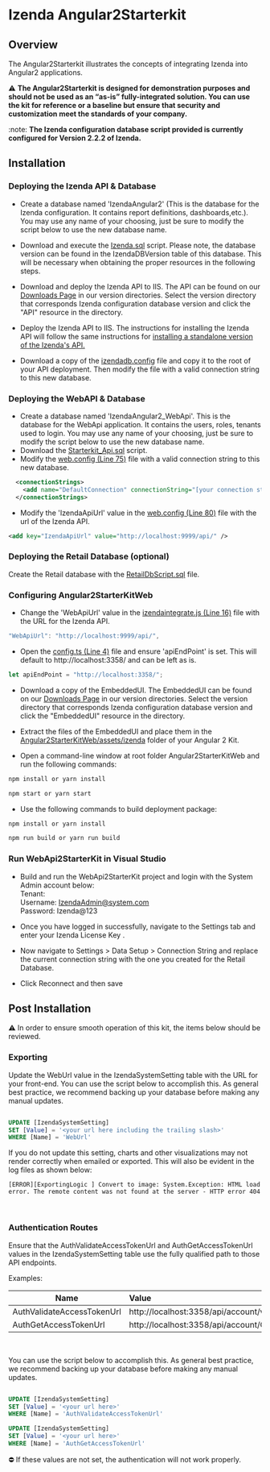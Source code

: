 # Izenda Angular2Starterkit

## Overview
The Angular2Starterkit illustrates the concepts of integrating Izenda into Angular2 applications.

 :warning: **The Angular2Starterkit is designed for demonstration purposes and should not be used as an “as-is” fully-integrated solution. You can use the kit for reference or a baseline but ensure that security and customization meet the standards of your company.**

 :note: **The Izenda configuration database script provided is currently configured for Version 2.2.2 of Izenda.**

## Installation 
 
### Deploying the Izenda API & Database


- Create a database named 'IzendaAngular2' (This is the database for the Izenda configuration. It contains report definitions, dashboards,etc.). You may use any name of your choosing, just be sure to modify the script below to use the new database name. 
- Download and execute the <a href="https://github.com/Izenda7Series/Angular2Starterkit/blob/master/DbScripts/Izenda.sql">Izenda.sql</a> script. Please note, the database version can be found in the IzendaDBVersion table of this database. This will be necessary when obtaining the proper resources in the following steps.  

- Download and deploy the Izenda API to IIS. The API can be found on our <a href="https://downloads.izenda.com/">Downloads Page</a> in our version directories. Select the version directory that corresponds Izenda configuration database version and click the "API" resource in the directory. 

- Deploy the Izenda API to IIS. The instructions for installing the Izenda API will follow the same instructions for <a href= "https://www.izenda.com/docs/install/doc_installation_guide.html#izenda-installation-as-two-separate-sites"> installing a standalone version of the Izenda's API.</a>

- Download a copy of the <a href="https://github.com/Izenda7Series/Mvc5StarterKit/blob/master/Mvc5StarterKit/izendadb.config">izendadb.config</a> file and copy it to the root of your API deployment. Then modify the file with a valid connection string to this new database.

### Deploying the WebAPI & Database
- Create a database named 'IzendaAngular2_WebApi'. This is the database for the WebApi application. It contains the users, roles, tenants used to login. You may use any name of your choosing, just be sure to modify the script below to use the new database name.
- Download the <a href="https://github.com/Izenda7Series/Angular2Starterkit/blob/master/DbScripts/Starterkit_Api.sql">Starterkit_Api.sql</a> script.
- Modify the <a  href="https://github.com/Izenda7Series/Angular2Starterkit/blob/master/WebApi2StarterKit/WebApi2StarterKit/Web.config">web.config (Line 75)</a> file with a valid connection string to this new database.

```xml
  <connectionStrings>
    <add name="DefaultConnection" connectionString="[your connection string here]" providerName="System.Data.SqlClient" />
  </connectionStrings>
``` 
- Modify the 'IzendaApiUrl' value in the <a  href="https://github.com/Izenda7Series/Angular2Starterkit/blob/master/WebApi2StarterKit/WebApi2StarterKit/Web.config">web.config (Line 80)</a> file with the url of the Izenda API.
```xml
<add key="IzendaApiUrl" value="http://localhost:9999/api/" />
```

### Deploying the Retail Database (optional)
Create the Retail database with the <a  href="https://github.com/Izenda7Series/Angular2Starterkit/blob/master/DbScripts/RetailDbScript.sql">RetailDbScript.sql</a> file.

### Configuring Angular2StarterKitWeb
- Change the 'WebApiUrl' value in the  <a  href="https://github.com/Izenda7Series/Angular2Starterkit/blob/master/Angular2StarterKitWeb/app/_helpers/izendaintegrate.ts">izendaintegrate.js (Line 16)</a> file with the URL for the Izenda API.

```javascript
"WebApiUrl": "http://localhost:9999/api/",
``` 
- Open the <a href="https://github.com/Izenda7Series/Angular2Starterkit/blob/master/Angular2StarterKitWeb/app/config.ts">config.ts (Line 4)</a> file and ensure 'apiEndPoint' is set. This will default to http://localhost:3358/ and can be left as is. 

```javascript
let apiEndPoint = "http://localhost:3358/";
``` 
- Download a copy of the EmbeddedUI. The EmbeddedUI can be found on our <a href="https://downloads.izenda.com/">Downloads Page</a> in our version directories. Select the version directory that corresponds Izenda configuration database version and click the "EmbeddedUI" resource in the directory. 
- Extract the files of the EmbeddedUI and place them in the <a href="https://github.com/Izenda7Series/Angular2Starterkit/tree/master/Angular2StarterKitWeb/assets/izenda">Angular2StarterKitWeb/assets/izenda</a> folder of your Angular 2 Kit.

- Open a command-line window at root folder Angular2StarterKitWeb and run the following commands:
```bash
npm install or yarn install
``` 
```bash
npm start or yarn start
``` 
- Use the following commands to build deployment package:
```bash
npm install or yarn install
``` 
```bash
npm run build or yarn run build
``` 

### Run WebApi2StarterKit in Visual Studio
- Build and run the WebApi2StarterKit project and login with the System Admin account below:<br />
   Tenant: <br />
   Username: IzendaAdmin@system.com<br />
   Password: Izenda@123<br />

- Once you have logged in successfully, navigate to the Settings tab and enter your Izenda License Key .
- Now navigate to Settings > Data Setup > Connection String and replace the current connection string with the one you created for the Retail Database.

- Click Reconnect and then save


## Post Installation

 :warning: In order to ensure smooth operation of this kit, the items below should be reviewed.
 
 
### Exporting

Update the WebUrl value in the IzendaSystemSetting table with the URL for your front-end. You can use the script below to accomplish this. As general best practice, we recommend backing up your database before making any manual updates.

```sql

UPDATE [IzendaSystemSetting]
SET [Value] = '<your url here including the trailing slash>'
WHERE [Name] = 'WebUrl'

``` 

If you do not update this setting, charts and other visualizations may not render correctly when emailed or exported. This will also be evident in the log files as shown below:

`[ERROR][ExportingLogic ] Convert to image:
System.Exception: HTML load error. The remote content was not found at the server - HTTP error 404`

</br>

### Authentication Routes

Ensure that the AuthValidateAccessTokenUrl and AuthGetAccessTokenUrl values in the IzendaSystemSetting table use the fully qualified path to those API endpoints. 

Examples:

| Name                       | Value                                                   | 
| -------------------------- |:--------------------------------------------------------|
| AuthValidateAccessTokenUrl |http://localhost:3358/api/account/validateIzendaAuthToken|
| AuthGetAccessTokenUrl      |http://localhost:3358/api/account/GetIzendaAccessToken   |

</br>

You can use the script below to accomplish this. As general best practice, we recommend backing up your database before making any manual updates.

```sql

UPDATE [IzendaSystemSetting]
SET [Value] = '<your url here>'
WHERE [Name] = 'AuthValidateAccessTokenUrl'

UPDATE [IzendaSystemSetting]
SET [Value] = '<your url here>'
WHERE [Name] = 'AuthGetAccessTokenUrl'

``` 

:no_entry: If these values are not set, the authentication will not work properly.

